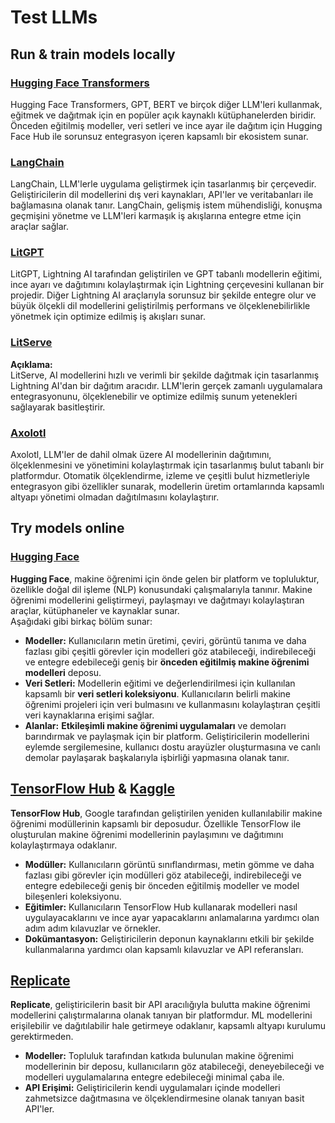 # Test LLMs

## Run & train models locally

### [**Hugging Face Transformers**](https://github.com/huggingface/transformers)

Hugging Face Transformers, GPT, BERT ve birçok diğer LLM'leri kullanmak, eğitmek ve dağıtmak için en popüler açık kaynaklı kütüphanelerden biridir. Önceden eğitilmiş modeller, veri setleri ve ince ayar ile dağıtım için Hugging Face Hub ile sorunsuz entegrasyon içeren kapsamlı bir ekosistem sunar.

### [**LangChain**](https://github.com/langchain-ai/langchain)

LangChain, LLM'lerle uygulama geliştirmek için tasarlanmış bir çerçevedir. Geliştiricilerin dil modellerini dış veri kaynakları, API'ler ve veritabanları ile bağlamasına olanak tanır. LangChain, gelişmiş istem mühendisliği, konuşma geçmişini yönetme ve LLM'leri karmaşık iş akışlarına entegre etme için araçlar sağlar.

### [**LitGPT**](https://github.com/Lightning-AI/litgpt)

LitGPT, Lightning AI tarafından geliştirilen ve GPT tabanlı modellerin eğitimi, ince ayarı ve dağıtımını kolaylaştırmak için Lightning çerçevesini kullanan bir projedir. Diğer Lightning AI araçlarıyla sorunsuz bir şekilde entegre olur ve büyük ölçekli dil modellerini geliştirilmiş performans ve ölçeklenebilirlikle yönetmek için optimize edilmiş iş akışları sunar.

### [**LitServe**](https://github.com/Lightning-AI/LitServe)

**Açıklama:**\
LitServe, AI modellerini hızlı ve verimli bir şekilde dağıtmak için tasarlanmış Lightning AI'dan bir dağıtım aracıdır. LLM'lerin gerçek zamanlı uygulamalara entegrasyonunu, ölçeklenebilir ve optimize edilmiş sunum yetenekleri sağlayarak basitleştirir.

### [**Axolotl**](https://github.com/axolotl-ai-cloud/axolotl)

Axolotl, LLM'ler de dahil olmak üzere AI modellerinin dağıtımını, ölçeklenmesini ve yönetimini kolaylaştırmak için tasarlanmış bulut tabanlı bir platformdur. Otomatik ölçeklendirme, izleme ve çeşitli bulut hizmetleriyle entegrasyon gibi özellikler sunarak, modellerin üretim ortamlarında kapsamlı altyapı yönetimi olmadan dağıtılmasını kolaylaştırır.

## Try models online

### [**Hugging Face**](https://huggingface.co/)

**Hugging Face**, makine öğrenimi için önde gelen bir platform ve topluluktur, özellikle doğal dil işleme (NLP) konusundaki çalışmalarıyla tanınır. Makine öğrenimi modellerini geliştirmeyi, paylaşmayı ve dağıtmayı kolaylaştıran araçlar, kütüphaneler ve kaynaklar sunar.\
Aşağıdaki gibi birkaç bölüm sunar:

* **Modeller:** Kullanıcıların metin üretimi, çeviri, görüntü tanıma ve daha fazlası gibi çeşitli görevler için modelleri göz atabileceği, indirebileceği ve entegre edebileceği geniş bir **önceden eğitilmiş makine öğrenimi modelleri** deposu.
* **Veri Setleri:** Modellerin eğitimi ve değerlendirilmesi için kullanılan kapsamlı bir **veri setleri koleksiyonu**. Kullanıcıların belirli makine öğrenimi projeleri için veri bulmasını ve kullanmasını kolaylaştıran çeşitli veri kaynaklarına erişimi sağlar.
* **Alanlar:** **Etkileşimli makine öğrenimi uygulamaları** ve demoları barındırmak ve paylaşmak için bir platform. Geliştiricilerin modellerini eylemde sergilemesine, kullanıcı dostu arayüzler oluşturmasına ve canlı demolar paylaşarak başkalarıyla işbirliği yapmasına olanak tanır.

## [**TensorFlow Hub**](https://www.tensorflow.org/hub) **&** [**Kaggle**](https://www.kaggle.com/)

**TensorFlow Hub**, Google tarafından geliştirilen yeniden kullanılabilir makine öğrenimi modüllerinin kapsamlı bir deposudur. Özellikle TensorFlow ile oluşturulan makine öğrenimi modellerinin paylaşımını ve dağıtımını kolaylaştırmaya odaklanır.

* **Modüller:** Kullanıcıların görüntü sınıflandırması, metin gömme ve daha fazlası gibi görevler için modülleri göz atabileceği, indirebileceği ve entegre edebileceği geniş bir önceden eğitilmiş modeller ve model bileşenleri koleksiyonu.
* **Eğitimler:** Kullanıcıların TensorFlow Hub kullanarak modelleri nasıl uygulayacaklarını ve ince ayar yapacaklarını anlamalarına yardımcı olan adım adım kılavuzlar ve örnekler.
* **Dokümantasyon:** Geliştiricilerin deponun kaynaklarını etkili bir şekilde kullanmalarına yardımcı olan kapsamlı kılavuzlar ve API referansları.

## [**Replicate**](https://replicate.com/home)

**Replicate**, geliştiricilerin basit bir API aracılığıyla bulutta makine öğrenimi modellerini çalıştırmalarına olanak tanıyan bir platformdur. ML modellerini erişilebilir ve dağıtılabilir hale getirmeye odaklanır, kapsamlı altyapı kurulumu gerektirmeden.

* **Modeller:** Topluluk tarafından katkıda bulunulan makine öğrenimi modellerinin bir deposu, kullanıcıların göz atabileceği, deneyebileceği ve modelleri uygulamalarına entegre edebileceği minimal çaba ile.
* **API Erişimi:** Geliştiricilerin kendi uygulamaları içinde modelleri zahmetsizce dağıtmasına ve ölçeklendirmesine olanak tanıyan basit API'ler.
